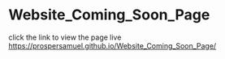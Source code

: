 # Website_Coming_Soon_Page
click the link to view the page live https://prospersamuel.github.io/Website_Coming_Soon_Page/
